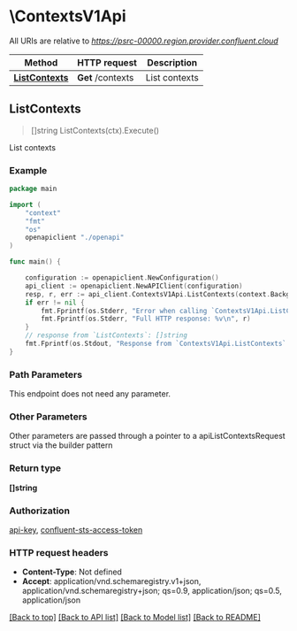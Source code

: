 # \ContextsV1Api

All URIs are relative to *https://psrc-00000.region.provider.confluent.cloud*

Method | HTTP request | Description
------------- | ------------- | -------------
[**ListContexts**](ContextsV1Api.md#ListContexts) | **Get** /contexts | List contexts



## ListContexts

> []string ListContexts(ctx).Execute()

List contexts



### Example

```go
package main

import (
    "context"
    "fmt"
    "os"
    openapiclient "./openapi"
)

func main() {

    configuration := openapiclient.NewConfiguration()
    api_client := openapiclient.NewAPIClient(configuration)
    resp, r, err := api_client.ContextsV1Api.ListContexts(context.Background()).Execute()
    if err != nil {
        fmt.Fprintf(os.Stderr, "Error when calling `ContextsV1Api.ListContexts``: %v\n", err)
        fmt.Fprintf(os.Stderr, "Full HTTP response: %v\n", r)
    }
    // response from `ListContexts`: []string
    fmt.Fprintf(os.Stdout, "Response from `ContextsV1Api.ListContexts`: %v\n", resp)
}
```

### Path Parameters

This endpoint does not need any parameter.

### Other Parameters

Other parameters are passed through a pointer to a apiListContextsRequest struct via the builder pattern


### Return type

**[]string**

### Authorization

[api-key](../README.md#api-key), [confluent-sts-access-token](../README.md#confluent-sts-access-token)

### HTTP request headers

- **Content-Type**: Not defined
- **Accept**: application/vnd.schemaregistry.v1+json, application/vnd.schemaregistry+json; qs=0.9, application/json; qs=0.5, application/json

[[Back to top]](#) [[Back to API list]](../README.md#documentation-for-api-endpoints)
[[Back to Model list]](../README.md#documentation-for-models)
[[Back to README]](../README.md)


